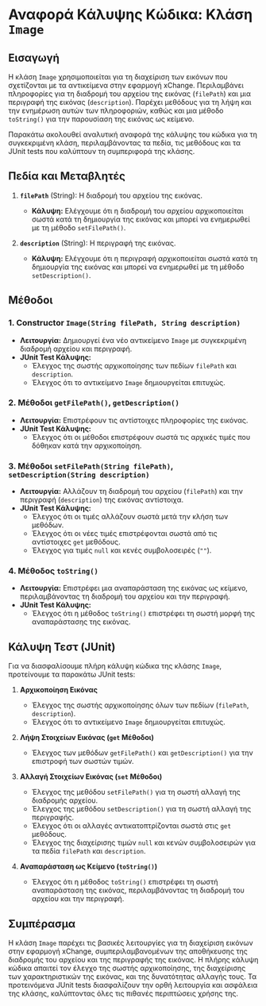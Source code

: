 # Αναφορά Κάλυψης Κώδικα: Κλάση `Image`

## Εισαγωγή
Η κλάση `Image` χρησιμοποιείται για τη διαχείριση των εικόνων που σχετίζονται με τα αντικείμενα στην εφαρμογή xChange. Περιλαμβάνει πληροφορίες για τη διαδρομή του αρχείου της εικόνας (`filePath`) και μια περιγραφή της εικόνας (`description`). Παρέχει μεθόδους για τη λήψη και την ενημέρωση αυτών των πληροφοριών, καθώς και μια μέθοδο `toString()` για την παρουσίαση της εικόνας ως κείμενο.

Παρακάτω ακολουθεί αναλυτική αναφορά της κάλυψης του κώδικα για τη συγκεκριμένη κλάση, περιλαμβάνοντας τα πεδία, τις μεθόδους και τα JUnit tests που καλύπτουν τη συμπεριφορά της κλάσης.

## Πεδία και Μεταβλητές
1. **`filePath`** (String): Η διαδρομή του αρχείου της εικόνας.
    - **Κάλυψη:** Ελέγχουμε ότι η διαδρομή του αρχείου αρχικοποιείται σωστά κατά τη δημιουργία της εικόνας και μπορεί να ενημερωθεί με τη μέθοδο `setFilePath()`.

2. **`description`** (String): Η περιγραφή της εικόνας.
    - **Κάλυψη:** Ελέγχουμε ότι η περιγραφή αρχικοποιείται σωστά κατά τη δημιουργία της εικόνας και μπορεί να ενημερωθεί με τη μέθοδο `setDescription()`.

## Μέθοδοι
### 1. Constructor `Image(String filePath, String description)`
- **Λειτουργία:** Δημιουργεί ένα νέο αντικείμενο `Image` με συγκεκριμένη διαδρομή αρχείου και περιγραφή.
- **JUnit Test Κάλυψης:**
    - Έλεγχος της σωστής αρχικοποίησης των πεδίων `filePath` και `description`.
    - Έλεγχος ότι το αντικείμενο `Image` δημιουργείται επιτυχώς.

### 2. Μέθοδοι `getFilePath()`, `getDescription()`
- **Λειτουργία:** Επιστρέφουν τις αντίστοιχες πληροφορίες της εικόνας.
- **JUnit Test Κάλυψης:**
    - Έλεγχος ότι οι μέθοδοι επιστρέφουν σωστά τις αρχικές τιμές που δόθηκαν κατά την αρχικοποίηση.

### 3. Μέθοδοι `setFilePath(String filePath)`, `setDescription(String description)`
- **Λειτουργία:** Αλλάζουν τη διαδρομή του αρχείου (`filePath`) και την περιγραφή (`description`) της εικόνας αντίστοιχα.
- **JUnit Test Κάλυψης:**
    - Έλεγχος ότι οι τιμές αλλάζουν σωστά μετά την κλήση των μεθόδων.
    - Έλεγχος ότι οι νέες τιμές επιστρέφονται σωστά από τις αντίστοιχες `get` μεθόδους.
    - Έλεγχος για τιμές `null` και κενές συμβολοσειρές (`""`).

### 4. Μέθοδος `toString()`
- **Λειτουργία:** Επιστρέφει μια αναπαράσταση της εικόνας ως κείμενο, περιλαμβάνοντας τη διαδρομή του αρχείου και την περιγραφή.
- **JUnit Test Κάλυψης:**
    - Έλεγχος ότι η μέθοδος `toString()` επιστρέφει τη σωστή μορφή της αναπαράστασης της εικόνας.

## Κάλυψη Τεστ (JUnit)
Για να διασφαλίσουμε πλήρη κάλυψη κώδικα της κλάσης `Image`, προτείνουμε τα παρακάτω JUnit tests:

1. **Αρχικοποίηση Εικόνας**
    - Έλεγχος της σωστής αρχικοποίησης όλων των πεδίων (`filePath`, `description`).
    - Έλεγχος ότι το αντικείμενο `Image` δημιουργείται επιτυχώς.

2. **Λήψη Στοιχείων Εικόνας (`get` Μέθοδοι)**
    - Έλεγχος των μεθόδων `getFilePath()` και `getDescription()` για την επιστροφή των σωστών τιμών.

3. **Αλλαγή Στοιχείων Εικόνας (`set` Μέθοδοι)**
    - Έλεγχος της μεθόδου `setFilePath()` για τη σωστή αλλαγή της διαδρομής αρχείου.
    - Έλεγχος της μεθόδου `setDescription()` για τη σωστή αλλαγή της περιγραφής.
    - Έλεγχος ότι οι αλλαγές αντικατοπτρίζονται σωστά στις `get` μεθόδους.
    - Έλεγχος της διαχείρισης τιμών `null` και κενών συμβολοσειρών για τα πεδία `filePath` και `description`.

4. **Αναπαράσταση ως Κείμενο (`toString()`)**
    - Έλεγχος ότι η μέθοδος `toString()` επιστρέφει τη σωστή αναπαράσταση της εικόνας, περιλαμβάνοντας τη διαδρομή του αρχείου και την περιγραφή.

## Συμπέρασμα
Η κλάση `Image` παρέχει τις βασικές λειτουργίες για τη διαχείριση εικόνων στην εφαρμογή xChange, συμπεριλαμβανομένων της αποθήκευσης της διαδρομής του αρχείου και της περιγραφής της εικόνας. Η πλήρης κάλυψη κώδικα απαιτεί τον έλεγχο της σωστής αρχικοποίησης, της διαχείρισης των χαρακτηριστικών της εικόνας, και της δυνατότητας αλλαγής τους. Τα προτεινόμενα JUnit tests διασφαλίζουν την ορθή λειτουργία και ασφάλεια της κλάσης, καλύπτοντας όλες τις πιθανές περιπτώσεις χρήσης της.

